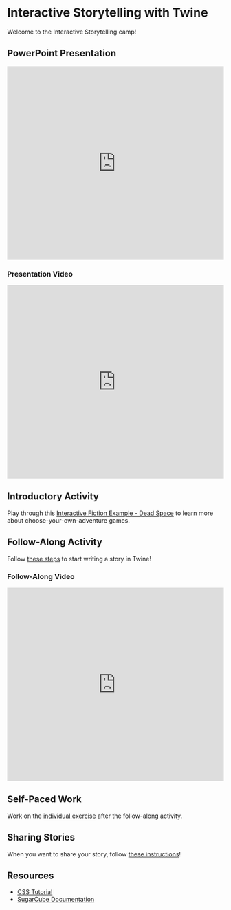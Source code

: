 # Interactive Storytelling with Twine
Welcome to the Interactive Storytelling camp!

## PowerPoint Presentation
<iframe src='https://view.officeapps.live.com/op/embed.aspx?src=https://hytechcamps.github.io/twine/InteractiveStorytellingVirtual.pptx' width='100%' height='450px' frameborder='0'></iframe>

### Presentation Video
<iframe width="100%" height="450px" src="https://www.youtube.com/embed/nylg0e3rRiQ" frameborder="0" allow="accelerometer; autoplay; clipboard-write; encrypted-media; gyroscope; picture-in-picture" allowfullscreen></iframe>

## Introductory Activity
Play through this [Interactive Fiction Example - Dead Space](http://chooseyourstory.com/story/viewer/default.aspx?StoryId=23287) to learn more about choose-your-own-adventure games.

## Follow-Along Activity
Follow [these steps](FollowAlong.md) to start writing a story in Twine!

### Follow-Along Video
<iframe width="100%" height="450px" src="https://www.youtube.com/embed/9PuIZa3iX7E" frameborder="0" allow="accelerometer; autoplay; clipboard-write; encrypted-media; gyroscope; picture-in-picture" allowfullscreen></iframe>

## Self-Paced Work
Work on the [individual exercise](IndividualExercise.md) after the follow-along activity.

## Sharing Stories
When you want to share your story, follow [these instructions](SharingStories.md)!

## Resources
- [CSS Tutorial](https://www.w3schools.com/css/)
- [SugarCube Documentation](https://www.motoslave.net/sugarcube/2/docs/)